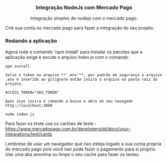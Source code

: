 
<h3 align="center">Integração NodeJs com Mercado Pago</h3>
<p align="center">
Integração simples do nodejs com o mercado pago.
  <br>
</p>


Crie sua conta no mercado pago para fazer a integração do seu projeto.

### Rodando a aplicação
Agora rode o comando 'npm install' para instalar os pacotes que a aplicação exige e excute o arquivo index.js com o comando

```shell
npm install

Salve o token no arquivo **'.env'**, por padrão de segurança o arquivo .env é inserido ao gitignore então insira o arquivo na pasta raiz do projeto.

ACCESS_TOKEN="SEU_TOKEN"

Após isso insira o comando a baixo e abra em seu navegado http://localhost:3000 

node index.js
```

Para fazer os teste use os cartões de teste :
https://www.mercadopago.com.br/developers/pt/docs/your-integrations/test/cards

Lembrese de usar um navegador que nao esteja logado a sua conta propria do mercado pago pois você nao pode fazer o pagamento para si proprio. Use uma aba anonima ou limpe o seu cache para fazer os testes.

